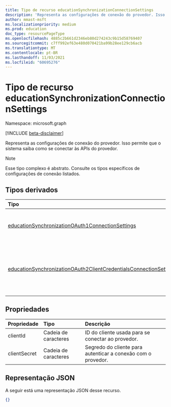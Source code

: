 ```yaml
---
title: Tipo de recurso educationSynchronizationConnectionSettings
description: 'Representa as configurações de conexão do provedor. Isso permite que o sistema saiba como se conectar às APIs do provedor. '
author: mmast-msft
ms.localizationpriority: medium
ms.prod: education
doc_type: resourcePageType
ms.openlocfilehash: 4885c2b661d2346eb80d274243c9b15d58769407
ms.sourcegitcommit: c7ff992ef63e480d070421ba99b28ee129cb6acb
ms.translationtype: MT
ms.contentlocale: pt-BR
ms.lasthandoff: 11/03/2021
ms.locfileid: "60695276"
---
```

# <a name="educationsynchronizationconnectionsettings-resource-type"></a>Tipo de recurso educationSynchronizationConnectionSettings

Namespace: microsoft.graph

[!INCLUDE [beta-disclaimer](../../includes/beta-disclaimer.md)]

Representa as configurações de conexão do provedor. Isso permite que o sistema saiba como se conectar às APIs do provedor.

> [!NOTE]
> Esse tipo complexo é abstrato. Consulte os tipos específicos de configurações de conexão listados.

## <a name="derived-types"></a>Tipos derivados

| Tipo                                                                                                                                      | Descrição                                                                   |
| :---------------------------------------------------------------------------------------------------------------------------------------- | :---------------------------------------------------------------------------- |
| [educationSynchronizationOAuth1ConnectionSettings](educationsynchronizationoauth1connectionsettings.md)                                   | Use esse tipo para fornecer configurações de conexão OAuth1.                          |
| [educationSynchronizationOAuth2ClientCredentialsConnectionSettings](educationsynchronizationoauth2clientcredentialsconnectionsettings.md) | Use esse tipo para fornecer credenciais de cliente OAuth2 Conceder configurações de conexão. |

## <a name="properties"></a>Propriedades

| Propriedade     | Tipo   | Descrição                                                   |
| :----------- | :----- | :------------------------------------------------------------ |
| clientId     | Cadeia de caracteres | ID do cliente usada para se conectar ao provedor.                    |
| clientSecret | Cadeia de caracteres | Segredo do cliente para autenticar a conexão com o provedor. |

## <a name="json-representation"></a>Representação JSON

A seguir está uma representação JSON desse recurso.

<!-- {
  "blockType": "resource",
   truncated: true,
   "isAbstract":true,
  "optionalProperties": [

  ],
  "@odata.type": "microsoft.graph.educationSynchronizationConnectionSettings"
}-->

```json
{}
```
